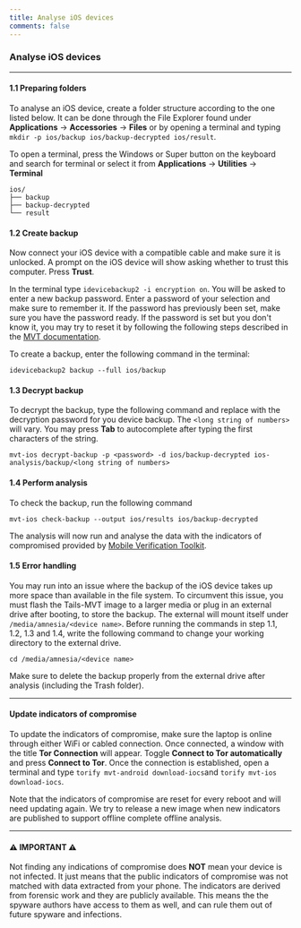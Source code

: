```yaml
---
title: Analyse iOS devices
comments: false
---
```


### Analyse iOS devices
---
#### 1.1 Preparing folders
To analyse an iOS device, create a folder structure according to the one listed below. It can be done through the File Explorer found under **Applications** -> **Accessories** -> **Files** or by opening a terminal and typing `mkdir -p ios/backup ios/backup-decrypted ios/result`.

To open a terminal, press the Windows or Super button on the keyboard and search for terminal or select it from **Applications** -> **Utilities** -> **Terminal**

```
ios/
├── backup
├── backup-decrypted
└── result
```

#### 1.2 Create backup
Now connect your iOS device with a compatible cable and make sure it is unlocked. A prompt on the iOS device will show asking whether to trust this computer. Press **Trust**.

In the terminal type `idevicebackup2 -i encryption on`. You will be asked to enter a new backup password. Enter a password of your selection and make sure to remember it. If the password has previously been set, make sure you have the password ready. If the password is set but you don't know it, you may try to reset it by following the following steps described in the [MVT documentation](https://docs.mvt.re/en/latest/ios/backup/libimobiledevice/).

To create a backup, enter the following command in the terminal:

`idevicebackup2 backup --full ios/backup`

#### 1.3 Decrypt backup
To decrypt the backup, type the following command and replace <password> with the decryption password for you device backup. The `<long string of numbers>` will vary. You may press **Tab** to autocomplete after typing the first characters of the string.
  
`mvt-ios decrypt-backup -p <password> -d ios/backup-decrypted ios-analysis/backup/<long string of numbers>`

#### 1.4 Perform analysis
 To check the backup, run the following command
  
 `mvt-ios check-backup --output ios/results ios/backup-decrypted`

The analysis will now run and analyse the data with the indicators of compromised provided by [Mobile Verification Toolkit](https://github.com/mvt-project/mvt).

#### 1.5 Error handling
You may run into an issue where the backup of the iOS device takes up more space than available in the file system. To circumvent this issue, you must flash the Tails-MVT image to a larger media or plug in an external drive after booting, to store the backup. The external will mount itself under `/media/amnesia/<device name>`. Before running the commands in step 1.1, 1.2, 1.3 and 1.4, write the following command to change your working directory to the external drive.

```
cd /media/amnesia/<device name>
```

Make sure to delete the backup properly from the external drive after analysis (including the Trash folder).


---

#### Update indicators of compromise
To update the indicators of compromise, make sure the laptop is online through either WiFi or cabled connection. Once connected, a window with the title **Tor Connection** will appear. Toggle **Connect to Tor automatically** and press **Connect to Tor**. Once the connection is established, open a terminal and type `torify mvt-android download-iocs`and `torify mvt-ios download-iocs`.

Note that the indicators of compromise are reset for every reboot and will need updating again. We try to release a new image when new indicators are published to support offline complete offline analysis.

---

#### ⚠️ **IMPORTANT** ⚠️ ####
Not finding any indications of compromise does **NOT** mean your device is not infected. It just means that the public indicators of compromise was not matched with data extracted from your phone. The indicators are derived from forensic work and they are publicly available. This means the the spyware authors have access to them as well, and can rule them out of future spyware and infections.  
